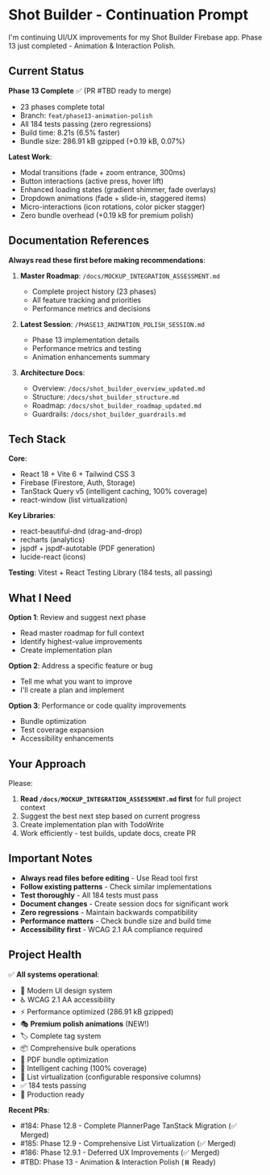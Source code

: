 # Shot Builder - Continuation Prompt

I'm continuing UI/UX improvements for my Shot Builder Firebase app. Phase 13 just completed - Animation & Interaction Polish.

## Current Status

**Phase 13 Complete** ✅ (PR #TBD ready to merge)
- 23 phases complete total
- Branch: `feat/phase13-animation-polish`
- All 184 tests passing (zero regressions)
- Build time: 8.21s (6.5% faster)
- Bundle size: 286.91 kB gzipped (+0.19 kB, 0.07%)

**Latest Work**:
- Modal transitions (fade + zoom entrance, 300ms)
- Button interactions (active press, hover lift)
- Enhanced loading states (gradient shimmer, fade overlays)
- Dropdown animations (fade + slide-in, staggered items)
- Micro-interactions (icon rotations, color picker stagger)
- Zero bundle overhead (+0.19 kB for premium polish)

## Documentation References

**Always read these first before making recommendations**:

1. **Master Roadmap**: `/docs/MOCKUP_INTEGRATION_ASSESSMENT.md`
   - Complete project history (23 phases)
   - All feature tracking and priorities
   - Performance metrics and decisions

2. **Latest Session**: `/PHASE13_ANIMATION_POLISH_SESSION.md`
   - Phase 13 implementation details
   - Performance metrics and testing
   - Animation enhancements summary

3. **Architecture Docs**:
   - Overview: `/docs/shot_builder_overview_updated.md`
   - Structure: `/docs/shot_builder_structure.md`
   - Roadmap: `/docs/shot_builder_roadmap_updated.md`
   - Guardrails: `/docs/shot_builder_guardrails.md`

## Tech Stack

**Core**:
- React 18 + Vite 6 + Tailwind CSS 3
- Firebase (Firestore, Auth, Storage)
- TanStack Query v5 (intelligent caching, 100% coverage)
- react-window (list virtualization)

**Key Libraries**:
- react-beautiful-dnd (drag-and-drop)
- recharts (analytics)
- jspdf + jspdf-autotable (PDF generation)
- lucide-react (icons)

**Testing**: Vitest + React Testing Library (184 tests, all passing)

## What I Need

**Option 1**: Review and suggest next phase
- Read master roadmap for full context
- Identify highest-value improvements
- Create implementation plan

**Option 2**: Address a specific feature or bug
- Tell me what you want to improve
- I'll create a plan and implement

**Option 3**: Performance or code quality improvements
- Bundle optimization
- Test coverage expansion
- Accessibility enhancements

## Your Approach

Please:
1. **Read `/docs/MOCKUP_INTEGRATION_ASSESSMENT.md` first** for full project context
2. Suggest the best next step based on current progress
3. Create implementation plan with TodoWrite
4. Work efficiently - test builds, update docs, create PR

## Important Notes

- **Always read files before editing** - Use Read tool first
- **Follow existing patterns** - Check similar implementations
- **Test thoroughly** - All 184 tests must pass
- **Document changes** - Create session docs for significant work
- **Zero regressions** - Maintain backwards compatibility
- **Performance matters** - Check bundle size and build time
- **Accessibility first** - WCAG 2.1 AA compliance required

## Project Health

✅ **All systems operational**:
- 🎨 Modern UI design system
- ♿ WCAG 2.1 AA accessibility
- ⚡ Performance optimized (286.91 kB gzipped)
- 🎭 **Premium polish animations** (NEW!)
- 🏷️ Complete tag system
- 📦 Comprehensive bulk operations
- 📄 PDF bundle optimization
- 💾 Intelligent caching (100% coverage)
- 📜 List virtualization (configurable responsive columns)
- ✅ 184 tests passing
- 🚀 Production ready

**Recent PRs**:
- #184: Phase 12.8 - Complete PlannerPage TanStack Migration (✅ Merged)
- #185: Phase 12.9 - Comprehensive List Virtualization (✅ Merged)
- #186: Phase 12.9.1 - Deferred UX Improvements (✅ Merged)
- #TBD: Phase 13 - Animation & Interaction Polish (⏸️ Ready)
